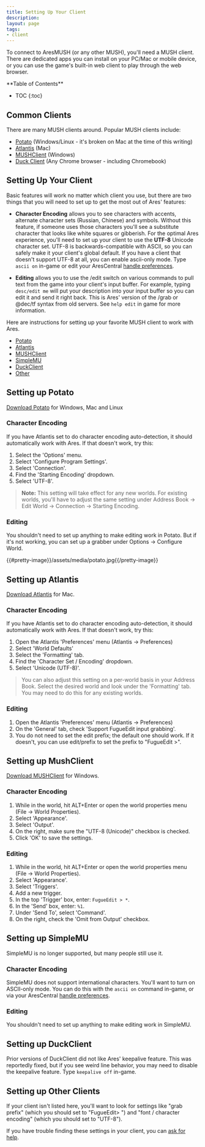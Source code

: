 ```yaml
---
title: Setting Up Your Client
description:
layout: page
tags: 
- client
---
```


To connect to AresMUSH (or any other MUSH), you'll need a MUSH client.  There are dedicated apps you can install on your PC/Mac or mobile device, or you can use the game's built-in web client to play through the web browser.

<div id="inline_toc" markdown="1">
**Table of Contents**

* TOC
{:toc}
</div>

## Common Clients

There are many MUSH clients around.  Popular MUSH clients include:

* [Potato](http://www.potatomushclient.com/) (Windows/Linux - it's broken on Mac at the time of this writing)
* [Atlantis](http://www.riverdark.net/atlantis/) (Mac) 
* [MUSHClient](http://www.gammon.com.au/mushclient/mushclient.htm) (Windows)
* [Duck Client](http://duckclient.com/) (Any Chrome browser - including Chromebook)

## Setting Up Your Client

Basic features will work no matter which client you use, but there are two things that you will need to set up to get the most out of Ares' features:

* **Character Encoding** allows you to see characters with accents, alternate character sets (Russian, Chinese) and symbols.  Without this feature, if someone uses those characters you'll see a substitute character that looks like white squares or gibberish.  For the optimal Ares experience, you'll need to set up your client to use the **UTF-8** Unicode character set.  UTF-8 is backwards-compatible with ASCII, so you can safely make it your client's global default.  If you have a client that doesn't support UTF-8 at all, you can enable ascii-only mode.  Type `ascii on` in-game or edit your AresCentral [handle preferences](/handles).

* **Editing** allows you to use the /edit switch on various commands to pull text from the game into your client's input buffer.  For example, typing `desc/edit me` will put your description into your input buffer so you can edit it and send it right back.  This is Ares' version of the /grab or @dec/tf syntax from old servers.  See `help edit` in game for more information.


Here are instructions for setting up your favorite MUSH client to work with Ares.

* [Potato](/clients#potato)
* [Atlantis](/clients#atlantis)
* [MUSHClient](/clients#mushclient)
* [SimpleMU](/clients#simplemu)
* [DuckClient](/clients#duckclient)
* [Other](/clients#other)

<a name="potato" />

## Setting up Potato

[Download Potato](http://www.potatomushclient.com/) for Windows, Mac and Linux

### Character Encoding

If you have Atlantis set to do character encoding auto-detection, it should automatically work with Ares.  If that doesn't work, try this:

1. Select the 'Options' menu.
2. Select 'Configure Program Settings'.
3. Select 'Connection'.
4. Find the 'Starting Encoding' dropdown.
5. Select 'UTF-8'.

> <i class="fa fa-exclamation-triangle"></i> **Note:** This setting will take effect for any new worlds.  For existing worlds, you'll have to adjust the same setting under Address Book -> Edit World -> Connection -> Starting Encoding.

### Editing

You shouldn't need to set up anything to make editing work in Potato.  But if it's not working, you can set up a grabber under Options -> Configure World.

{{#pretty-image}}/assets/media/potato.jpg{{/pretty-image}}


<a name="atlantis" />

## Setting up Atlantis

[Download Atlantis](http://www.riverdark.net/atlantis/) for Mac.

### Character Encoding

If you have Atlantis set to do character encoding auto-detection, it should automatically work with Ares.  If that doesn't work, try this:

1. Open the Atlantis 'Preferences' menu (Atlantis -> Preferences)
2. Select 'World Defaults'
3. Select the 'Formatting' tab.
4. Find the 'Character Set / Encoding' dropdown.
5. Select 'Unicode (UTF-8)'.

> You can also adjust this setting on a per-world basis in your Address Book.  Select the desired world and look under the 'Formatting' tab.  You may need to do this for any existing worlds.

### Editing

1. Open the Atlantis 'Preferences' menu (Atlantis -> Preferences)
2. On the 'General' tab, check 'Support FugueEdit input grabbing'.
3. You do not need to set the edit prefix; the default one should work.  If it doesn't, you can use edit/prefix to set the prefix to "FugueEdit >".

<a name="mushclient" />

## Setting up MushClient

[Download MUSHClient](http://www.gammon.com.au/mushclient/mushclient.htm) for Windows.

### Character Encoding

1. While in the world, hit ALT+Enter or open the world properties menu (File -> World Properties). 
2. Select 'Appearance'.
3. Select 'Output'.
4. On the right, make sure the "UTF-8 (Unicode)" checkbox is checked.
5. Click 'OK' to save the settings.

### Editing

1. While in the world, hit ALT+Enter or open the world properties menu (File -> World Properties). 
2. Select 'Appearance'.
3. Select 'Triggers'.
4. Add a new trigger.
5. In the top 'Trigger' box, enter:  `FugueEdit > *`.
6. In the 'Send' box, enter: `%1`.
7. Under 'Send To', select 'Command'.
8. On the right, check the 'Omit from Output' checkbox.

<a name="simplemu" />

## Setting up SimpleMU

SimpleMU is no longer supported, but many people still use it.

### Character Encoding

SimpleMU does not support international characters.  You'll want to turn on ASCII-only mode.  You can do this with the `ascii on` command in-game, or via your AresCentral [handle preferences](/handles).

### Editing

You shouldn't need to set up anything to make editing work in SimpleMU.

<a name="duckclient" />

## Setting up DuckClient

Prior versions of DuckClient did not like Ares' keepalive feature.  This was reportedly fixed, but if you see weird line behavior, you may need to disable the keepalive feature.  Type `keepalive off` in-game.

<a name="other" />

## Setting up Other Clients

If your client isn't listed here, you'll want to look for settings like "grab prefix" (which you should set to "FugueEdit> ") and "font / character encoding" (which you should set to "UTF-8").

If you have trouble finding these settings in your client, you can [ask for help](/feedback).